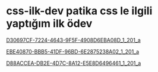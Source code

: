 # css-ilk-dev patika css le ilgili yaptığım ilk ödev

[D30697CF-7224-4643-9F5F-4908D6EBA08D_1_201_a](https://github.com/eliffsofu/css-ilk-dev/assets/141836661/559c00d6-13c3-4c4a-a244-c78b0fa8567e)


[EBE40870-BBB5-41DF-96BD-6E2875238A02_1_201_a](https://github.com/eliffsofu/css-ilk-dev/assets/141836661/1aacaa56-61c4-4dec-9f07-8e2528412d25)


[D88ACCEA-DB2E-4D7C-8A12-E5E8D6496461_1_201_a](https://github.com/eliffsofu/css-ilk-dev/assets/141836661/921a5286-b089-4399-a020-02d08885d1b6)
